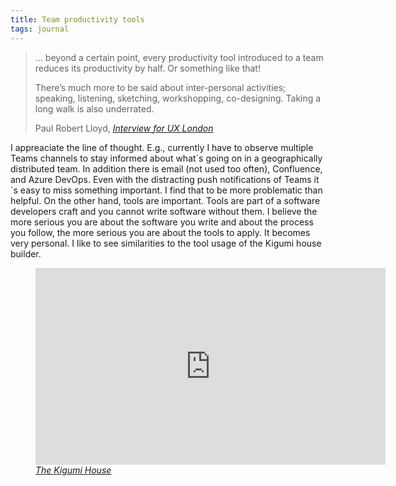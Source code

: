 ```yaml
---
title: Team productivity tools
tags: journal
---
```

> … beyond a certain point, every productivity tool introduced to a team reduces its productivity by half. Or something like that!
>
> There’s much more to be said about inter-personal activities; speaking, listening, sketching, workshopping, co-designing. Taking a long walk is also underrated.
> <footer>Paul Robert Lloyd, <a href="https://paulrobertlloyd.com/2023/177/a1/ux_london_interview/"><cite>Interview for UX London</cite></a></footer>

I appreaciate the line of thought. E.g., currently I have to observe multiple Teams channels to stay informed about what´s going on in a geographically distributed team. In addition there is email (not used too often), Confluence, and Azure DevOps. Even with the distracting push notifications of Teams it´s  easy to miss something important. I find that to be more problematic than helpful. On the other hand, tools are important. Tools are part of a software developers craft and you cannot write software without them. I believe the more serious you are about the software you write and about the process you follow, the more serious you are about the tools to apply. It becomes very personal. I like to see similarities to the tool usage of the Kigumi house builder.

<figure>
<iframe width="560" height="315" src="https://www.youtube.com/embed/6HMa5tofqps" title="YouTube video player" frameborder="0" allow="accelerometer; autoplay; clipboard-write; encrypted-media; gyroscope; picture-in-picture; web-share" allowfullscreen></iframe>
<figcaption><a href="https://www.youtube.com/watch?v=6HMa5tofqps"><cite>The Kigumi House</cite></a></figcaption>
</figure>
